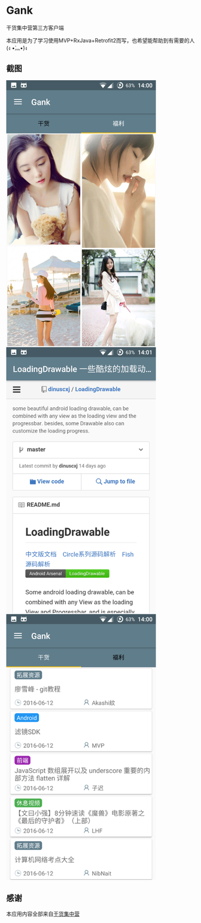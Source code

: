 # Gank
干货集中营第三方客户端

本应用是为了学习使用MVP+RxJava+Retrofit2而写，也希望能帮助到有需要的人(ง •̀灬•́)ง

## 截图
<img src="https://github.com/liancanxiong/Gank/blob/master/screenshot/img1.png" alt="img1" width="400px"/>
<img src="https://github.com/liancanxiong/Gank/blob/master/screenshot/img2.png" alt="img2" width="400px"/>
<img src="https://github.com/liancanxiong/Gank/blob/master/screenshot/img3.png" alt="img3" width="400px"/>

## 感谢
本应用内容全部来自[干货集中营](http://gank.io/)
